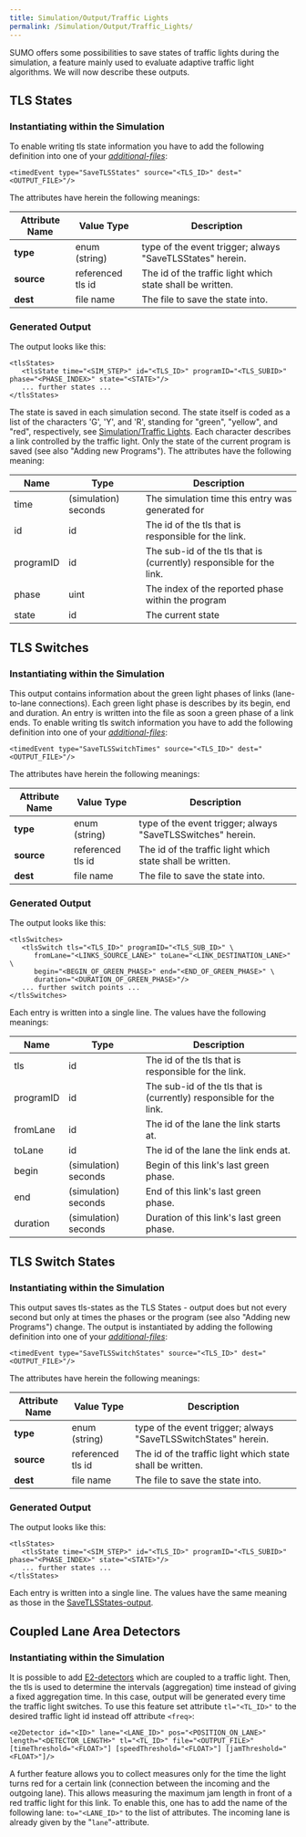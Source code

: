 ```yaml
---
title: Simulation/Output/Traffic Lights
permalink: /Simulation/Output/Traffic_Lights/
---
```


SUMO offers some possibilities to save states of traffic lights during
the simulation, a feature mainly used to evaluate adaptive traffic light
algorithms. We will now describe these outputs.

## TLS States

### Instantiating within the Simulation

To enable writing tls state information you have to add the following
definition into one of your [*additional-files*](../../SUMO.md#format_of_additional_files):

`<timedEvent type="SaveTLSStates" source="<TLS_ID>" dest="<OUTPUT_FILE>"/>`

The attributes have herein the following meanings:

| Attribute Name | Value Type        | Description                                               |
| -------------- | ----------------- | --------------------------------------------------------- |
| **type**       | enum (string)     | type of the event trigger; always "SaveTLSStates" herein. |
| **source**     | referenced tls id | The id of the traffic light which state shall be written. |
| **dest**       | file name         | The file to save the state into.                          |

### Generated Output

The output looks like this:

```
<tlsStates>
   <tlsState time="<SIM_STEP>" id="<TLS_ID>" programID="<TLS_SUBID>" phase="<PHASE_INDEX>" state="<STATE>"/>
   ... further states ...
</tlsStates>
```

The state is saved in each simulation second. The state itself is coded
as a list of the characters 'G', 'Y', and 'R', standing for "green",
"yellow", and "red", respectively, see [Simulation/Traffic
Lights](../../Simulation/Traffic_Lights.md). Each character describes
a link controlled by the traffic light. Only the state of the current
program is saved (see also "Adding new Programs"). The attributes have
the following meaning:

| Name      | Type                 | Description                                                         |
| --------- | -------------------- | ------------------------------------------------------------------- |
| time      | (simulation) seconds | The simulation time this entry was generated for                    |
| id        | id                   | The id of the tls that is responsible for the link.                 |
| programID | id                   | The sub-id of the tls that is (currently) responsible for the link. |
| phase     | uint                 | The index of the reported phase within the program                  |
| state     | id                   | The current state                                                   |

## TLS Switches

### Instantiating within the Simulation

This output contains information about the green light phases of links
(lane-to-lane connections). Each green light phase is describes by its
begin, end and duration. An entry is written into the file as soon a
green phase of a link ends. To enable writing tls switch information you
have to add the following definition into one of your [*additional-files*](../../SUMO.md#format_of_additional_files):

`<timedEvent type="SaveTLSSwitchTimes" source="<TLS_ID>" dest="<OUTPUT_FILE>"/>`

The attributes have herein the following meanings:

| Attribute Name | Value Type        | Description                                                 |
| -------------- | ----------------- | ----------------------------------------------------------- |
| **type**       | enum (string)     | type of the event trigger; always "SaveTLSSwitches" herein. |
| **source**     | referenced tls id | The id of the traffic light which state shall be written.   |
| **dest**       | file name         | The file to save the state into.                            |

### Generated Output

The output looks like this:

```
<tlsSwitches>
   <tlsSwitch tls="<TLS_ID>" programID="<TLS_SUB_ID>" \
      fromLane="<LINKS_SOURCE_LANE>" toLane="<LINK_DESTINATION_LANE>" \
      begin="<BEGIN_OF_GREEN_PHASE>" end="<END_OF_GREEN_PHASE>" \
      duration="<DURATION_OF_GREEN_PHASE>"/>
   ... further switch points ...
</tlsSwitches>
```

Each entry is written into a single line. The values have the following
meanings:

| Name      | Type                 | Description                                                         |
| --------- | -------------------- | ------------------------------------------------------------------- |
| tls       | id                   | The id of the tls that is responsible for the link.                 |
| programID | id                   | The sub-id of the tls that is (currently) responsible for the link. |
| fromLane  | id                   | The id of the lane the link starts at.                              |
| toLane    | id                   | The id of the lane the link ends at.                                |
| begin     | (simulation) seconds | Begin of this link's last green phase.                              |
| end       | (simulation) seconds | End of this link's last green phase.                                |
| duration  | (simulation) seconds | Duration of this link's last green phase.                           |

## TLS Switch States

### Instantiating within the Simulation

This output saves tls-states as the TLS States - output does but not
every second but only at times the phases or the program (see also
"Adding new Programs") change. The output is instantiated by adding the
following definition into one of your [*additional-files*](../../SUMO.md#format_of_additional_files):

`<timedEvent type="SaveTLSSwitchStates" source="<TLS_ID>" dest="<OUTPUT_FILE>"/>`

The attributes have herein the following meanings:

| Attribute Name | Value Type        | Description                                                     |
| -------------- | ----------------- | --------------------------------------------------------------- |
| **type**       | enum (string)     | type of the event trigger; always "SaveTLSSwitchStates" herein. |
| **source**     | referenced tls id | The id of the traffic light which state shall be written.       |
| **dest**       | file name         | The file to save the state into.                                |

### Generated Output

The output looks like this:

```
<tlsStates>
   <tlsState time="<SIM_STEP>" id="<TLS_ID>" programID="<TLS_SUBID>" phase="<PHASE_INDEX>" state="<STATE>"/>
   ... further states ...
</tlsStates>
```

Each entry is written into a single line. The values have the same
meaning as those in the
[SaveTLSStates-output](#generated_output).

## Coupled Lane Area Detectors

### Instantiating within the Simulation

It is possible to add
[E2-detectors](../../Simulation/Output/Lanearea_Detectors_(E2).md)
which are coupled to a traffic light. Then, the tls is used to determine
the intervals (aggregation) time instead of giving a fixed aggregation
time. In this case, output will be generated every time the traffic
light switches. To use this feature set attribute `tl="<TL_ID>"` to the desired
traffic light id instead off attribute `<freq>`:

`<e2Detector id="<ID>" lane="<LANE_ID>" pos="<POSITION_ON_LANE>" length="<DETECTOR_LENGTH>" tl="<TL_ID>" file="<OUTPUT_FILE>" [timeThreshold="<FLOAT>"] [speedThreshold="<FLOAT>"] [jamThreshold="<FLOAT>"]/>`

A further feature allows you to collect measures only for the time the
light turns red for a certain link (connection between the incoming and
the outgoing lane). This allows measuring the maximum jam length in
front of a red traffic light for this link. To enable this, one has to
add the name of the following lane:
`to="<LANE_ID>"` to the list of attributes.
The incoming lane is already given by the
"`lane`"-attribute.